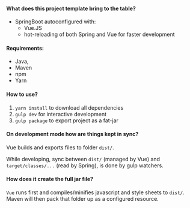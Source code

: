 #### What does this project template bring to the table?
- SpringBoot autoconfigured with:
  - Vue.JS
  - hot-reloading of both Spring and Vue for faster development

#### Requirements:
- Java,
- Maven
- npm
- Yarn

#### How to use?

1. `yarn install` to download all dependencies
2. `gulp dev` for interactive development
3. `gulp package` to export project as a fat-jar


#### On development mode how are things kept in sync?

Vue builds and exports files to folder `dist/`.  

While developing, sync between `dist/` (managed by Vue) 
and `target/classes/...` (read by Spring), is done by gulp 
watchers.  


#### How does it create the full jar file?

`Vue` runs first and compiles/minifies javascript and style sheets 
to `dist/`. Maven will then pack that folder up as a configured 
resource.
